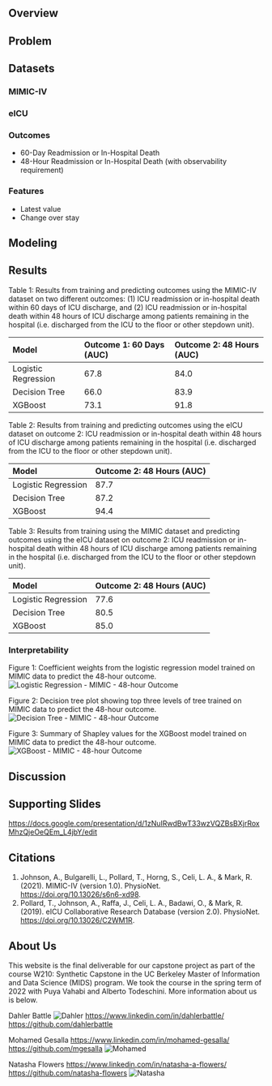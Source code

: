 ## Overview



## Problem



## Datasets
### MIMIC-IV

### eICU

### Outcomes
  - 60-Day Readmission or In-Hospital Death
  - 48-Hour Readmission or In-Hospital Death (with observability requirement)

### Features
  - Latest value
  - Change over stay



## Modeling



## Results
Table 1: Results from training and predicting outcomes using the MIMIC-IV dataset on two different outcomes: (1) ICU readmission or in-hospital death within 60 days of ICU discharge, and (2) ICU readmission or in-hospital death within 48 hours of ICU discharge among patients remaining in the hospital (i.e. discharged from the ICU to the floor or other stepdown unit). 

| Model               |  Outcome 1: 60 Days (AUC) | Outcome 2: 48 Hours (AUC)|
| :---------------    | :---------------          | :---------------     |
| Logistic Regression | 67.8                      | 84.0 |
| Decision Tree       | 66.0                      | 83.9 |
| XGBoost             | 73.1                      | 91.8 |

Table 2: Results from training and predicting outcomes using the eICU dataset on outcome 2: ICU readmission or in-hospital death within 48 hours of ICU discharge among patients remaining in the hospital (i.e. discharged from the ICU to the floor or other stepdown unit). 

| Model               |  Outcome 2: 48 Hours (AUC)|
| :--------------     | :---------------          | 
| Logistic Regression | 87.7 |
| Decision Tree       | 87.2 |
| XGBoost             | 94.4 |

Table 3: Results from training using the MIMIC dataset and predicting outcomes using the eICU dataset on outcome 2: ICU readmission or in-hospital death within 48 hours of ICU discharge among patients remaining in the hospital (i.e. discharged from the ICU to the floor or other stepdown unit). 

| Model               |  Outcome 2: 48 Hours (AUC)|
| :--------------     | :---------------          | 
| Logistic Regression | 77.6 |
| Decision Tree       | 80.5 |
| XGBoost             | 85.0 |

### Interpretability
Figure 1: Coefficient weights from the logistic regression model trained on MIMIC data to predict the 48-hour outcome.
![Logistic Regression - MIMIC - 48-hour Outcome](logreg.png)

Figure 2: Decision tree plot showing top three levels of tree trained on MIMIC data to predict the 48-hour outcome.
![Decision Tree - MIMIC - 48-hour Outcome](dec_tree.png)

Figure 3: Summary of Shapley values for the XGBoost model trained on MIMIC data to predict the 48-hour outcome.
![XGBoost - MIMIC - 48-hour Outcome](shap.png)

## Discussion

## Supporting Slides
https://docs.google.com/presentation/d/1zNuIRwdBwT33wzVQZBsBXjrRoxMhzQjeOeQEm_L4jbY/edit

## Citations
1. Johnson, A., Bulgarelli, L., Pollard, T., Horng, S., Celi, L. A., & Mark, R. (2021). MIMIC-IV (version 1.0). PhysioNet. https://doi.org/10.13026/s6n6-xd98.
2. Pollard, T., Johnson, A., Raffa, J., Celi, L. A., Badawi, O., & Mark, R. (2019). eICU Collaborative Research Database (version 2.0). PhysioNet. https://doi.org/10.13026/C2WM1R.

## About Us
This website is the final deliverable for our capstone project as part of the course W210: Synthetic Capstone in the UC Berkeley Master of Information and Data Science (MIDS) program. We took the course in the spring term of 2022 with Puya Vahabi and Alberto Todeschini. More information about us is below.

Dahler Battle
![Dahler](dahler.jpeg)
<https://www.linkedin.com/in/dahlerbattle/>
<https://github.com/dahlerbattle>


Mohamed Gesalla
<https://www.linkedin.com/in/mohamed-gesalla/>
<https://github.com/mgesalla>
![Mohamed](mohamed.jpg)

Natasha Flowers
<https://www.linkedin.com/in/natasha-a-flowers/>
<https://github.com/natasha-flowers>
![Natasha](nflowers.jpg)





